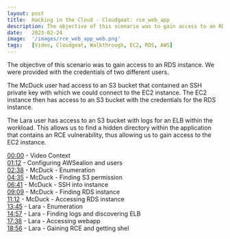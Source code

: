 ```yaml
---
layout: post
title:  Hacking in the Cloud - Cloudgoat: rce_web_app
description: The objective of this scenario was to gain access to an RDS instance. We were provided with the credentials of two different users, and exploited this AWS environment in two different ways.
date:   2023-02-24 
image:  '/images/rce_web_app_web.png'
tags:   [Video, Cloudgoat, Walkthrough, EC2, RDS, AWS]
---
```


The objective of this scenario was to gain access to an RDS instance. We were provided with the credentials of two different users.

The McDuck user had access to an S3 bucket that contained an SSH private key with which we could connect to the EC2 instance. The EC2 instance then has access to an S3 bucket with the credentials for the RDS instance.

The Lara user has access to an S3 bucket with logs for an ELB within the workload. This allows us to find a hidden directory within the application that contains an RCE vulnerability, thus allowing us to gain access to the EC2 instance.

[00:00](https://www.youtube.com/watch?v=Hd8xHTsEgmY&t=0s) - Video Context<br>
[01:12](https://www.youtube.com/watch?v=Hd8xHTsEgmY&t=72s) - Configuring AWSealion and users<br>
[02:38](https://www.youtube.com/watch?v=Hd8xHTsEgmY&t=158s) - McDuck - Enumeration<br>
[04:35](https://www.youtube.com/watch?v=Hd8xHTsEgmY&t=275s) - McDuck - Finding S3 permission<br>
[06:41](https://www.youtube.com/watch?v=Hd8xHTsEgmY&t=401s) - McDuck - SSH into instance<br>
[09:09](https://www.youtube.com/watch?v=Hd8xHTsEgmY&t=549s) - McDuck - Finding RDS instance<br>
[11:12](https://www.youtube.com/watch?v=Hd8xHTsEgmY&t=672s) - McDuck - Accessing RDS instance<br>
[13:45](https://www.youtube.com/watch?v=Hd8xHTsEgmY&t=825s) - Lara - Enumeration<br>
[14:57](https://www.youtube.com/watch?v=Hd8xHTsEgmY&t=897s) - Lara - Finding logs and discovering ELB<br>
[17:38](https://www.youtube.com/watch?v=Hd8xHTsEgmY&t=1058s) - Lara - Accessing webapp<br>
[18:56](https://www.youtube.com/watch?v=Hd8xHTsEgmY&t=1136s) - Lara - Gaining RCE and getting shel<br>


